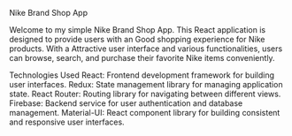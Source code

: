 Nike Brand Shop App

Welcome to my simple  Nike Brand Shop App. This React application is designed to provide users with an Good shopping experience for Nike products. With a Attractive user interface and various functionalities, users can browse, search, and purchase their favorite Nike items conveniently.


Technologies Used
React: Frontend development framework for building user interfaces.
Redux: State management library for managing application state.
React Router: Routing library for navigating between different views.
Firebase: Backend service for user authentication and database management.
Material-UI: React component library for building consistent and responsive user interfaces.

